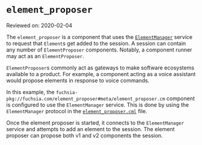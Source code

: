 # `element_proposer`

Reviewed on: 2020-02-04

The `element_proposer` is a component that uses the [`ElementManager`](//sdk/fidl/fuchsia.session/element_manager.fidl) service to request that `Element`s get added to the session. A session can contain any number of `ElementProposer` components. Notably, a component runner may act as an `ElementProposer`.

`ElementProposer`s commonly act as gateways to make software ecosystems available to a product. For example, a component acting as a voice assistant would propose elements in response to voice commands.

In this example, the `fuchsia-pkg://fuchsia.com/element_proposer#meta/element_proposer.cm` component is configured to use the `ElementManager` service. This is done by using the `ElementManager` protocol in the [`element_proposer.cml`](./meta/element_proposer.cml) file.

Once the element proposer is started, it connects to the `ElementManager` service and attempts to add an element to the session. The element proposer can propose both v1 and v2 components the session.
